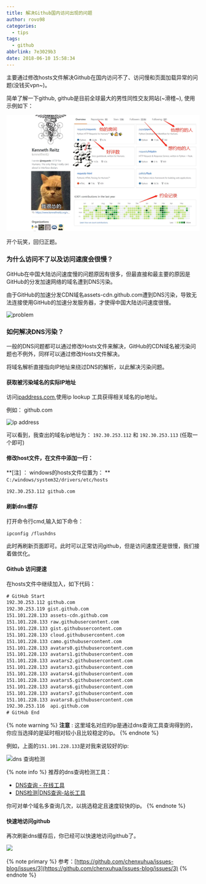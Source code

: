 ```yaml
---
title: 解决Github国内访问出现的问题
author: rovo98
categories:
  - tips
tags:
  - github
abbrlink: 7e3029b3
date: 2018-06-10 15:58:34
---
```


主要通过修改hosts文件解决Github在国内访问不了、访问慢和页面加载异常的问题(没钱买vpn~)。

简单了解一下github, github是目前全球最大的男性同性交友网站(~滑稽~), 使用示例如下：

![](/images/解决Github访问问题/communication.jpg)

<!-- more -->


开个玩笑，回归正题。

### 为什么访问不了以及访问速度会很慢？

GitHub在中国大陆访问速度慢的问题原因有很多，但最直接和最主要的原因是GitHub的分发加速网络的域名遭到DNS污染。

由于GitHub的加速分发CDN域名assets-cdn.github.com遭到DNS污染，导致无法连接使用GitHub的加速分发服务器，才使得中国大陆访问速度很慢。

![problem](github_problem.png)

### 如何解决DNS污染？

一般的DNS问题都可以通过修改Hosts文件来解决，GitHub的CDN域名被污染问题也不例外，同样可以通过修改Hosts文件解决。

将域名解析直接指向IP地址来绕过DNS的解析，以此解决污染问题。

#### 获取被污染域名的实际IP地址

访问[ipaddress.com](https://www.ipaddress.com),使用ip lookup 工具获得相关域名的ip地址。

例如： github.com

![ip address](github_ipaddress.png)

可以看到，我查出的域名ip地址为： ``192.30.253.112`` 和 ``192.30.253.113`` (任取一个即可)

#### 修改host文件，在文件中添加一行：

**[注] ： windows的hosts文件位置为： **
``C:/windows/system32/drivers/etc/hosts``

```txt
192.30.253.112 github.com
```

#### 刷新dns缓存

打开命令行cmd,输入如下命令：

```txt
ipconfig /flushdns
```

此时再刷新页面即可。此时可以正常访问github，但是访问速度还是很慢，我们接着做优化。

#### Github 访问提速

在hosts文件中继续加入，如下代码：

```txt
# GitHub Start
192.30.253.112 github.com
192.30.253.119 gist.github.com
151.101.228.133 assets-cdn.github.com
151.101.228.133 raw.githubusercontent.com
151.101.228.133 gist.githubusercontent.com
151.101.228.133 cloud.githubusercontent.com
151.101.228.133 camo.githubusercontent.com
151.101.228.133 avatars0.githubusercontent.com
151.101.228.133 avatars1.githubusercontent.com
151.101.228.133 avatars2.githubusercontent.com
151.101.228.133 avatars3.githubusercontent.com
151.101.228.133 avatars4.githubusercontent.com
151.101.228.133 avatars5.githubusercontent.com
151.101.228.133 avatars6.githubusercontent.com
151.101.228.133 avatars7.githubusercontent.com
151.101.228.133 avatars8.githubusercontent.com
192.30.253.116  api.github.com
# GitHub End
```

{% note warning %}
**注意** : 这里域名对应的ip是通过dns查询工具查询得到的，你应当选择的是延时相对较小且比较稳定的ip。
{% endnote %}

例如，上面的``151.101.228.133``是对我来说较好的ip:

![dns 查询检测](ping_test.png)

{% note info %}
推荐的dns查询检测工具：

- [DNS查询 - 在线工具](https://tool.lu/dns/)
- [DNS检测|DNS查询-站长工具](http://tool.chinaz.com/dns/)

你可对单个域名多查询几次，以挑选稳定且速度较快的ip。
{% endnote %}

#### 快速地访问github

再次刷新dns缓存后，你已经可以快速地访问github了。

![](github_test.gif)


{% note primary %}
参考：[https://github.com/chenxuhua/issues-blog/issues/3](https://github.com/chenxuhua/issues-blog/issues/3)
{% endnote %}

